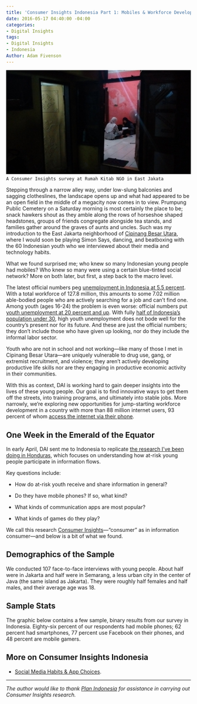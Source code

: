 ```yaml
---
title: 'Consumer Insights Indonesia Part 1: Mobiles & Workforce Development'
date: 2016-05-17 04:40:00 -04:00
categories:
- Digital Insights
tags:
- Digital Insights
- Indonesia
Author: Adam Fivenson
---
```


![IMG_20160402_104101258.jpg](/uploads/IMG_20160402_104101258.jpg)
`A Consumer Insights survey at Rumah Kitab NGO in East Jakata`

Stepping through a narrow alley way, under low-slung balconies and sagging clotheslines, the landscape opens up and what had appeared to be an open field in the middle of a megacity now comes in to view. Prumpung Public Cemetery on a Saturday morning is most certainly the place to be; snack hawkers shout as they amble along the rows of horseshoe shaped headstones, groups of friends congregate alongside tea stands, and families gather around the graves of aunts and uncles. Such was my introduction to the East Jakarta neighborhood of [Cipinang Besar Utara](https://goo.gl/maps/goZzRo6ZXWq), where I would soon be playing Simon Says, dancing, and beatboxing with the 60 Indonesian youth who we interviewed about their media and technology habits.

<!--more-->

What we found surprised me; who knew so many Indonesian young people had mobiles? Who knew so many were using a certain blue-tinted social network? More on both later, but first, a step back to the macro level.

The latest official numbers peg [unemployment in Indonesia at 5.5 percent](http://jakartaglobe.beritasatu.com/business/indonesias-unemployment-rate-drops-many-leave-workforce/). With a total workforce of 127.8 million, this amounts to some 7.02 million able-bodied people who are actively searching for a job and can’t find one. Among youth (ages 16-24) the problem is even worse: official numbers put [youth unemployment at 20 percent and up](http://data.worldbank.org/indicator/SL.UEM.1524.MA.ZS). With fully [half of Indonesia’s population under 30](http://theconversation.com/jobless-youth-raise-risk-of-indonesias-demographic-bonus-turning-into-disaster-50402), high youth unemployment does not bode well for the country’s present nor for its future. And these are just the official numbers; they don’t include those who have given up looking, nor do they include the informal labor sector.

Youth who are not in school and not working—like many of those I met in Cipinang Besar Utara—are uniquely vulnerable to drug use, gang, or extremist recruitment, and violence; they aren’t actively developing productive life skills nor are they engaging in productive economic activity in their communities.

With this as context, DAI is working hard to gain deeper insights into the lives of these young people. Our goal is to find innovative ways to get them off the streets, into training programs, and ultimately into stable jobs. More narrowly, we’re exploring new opportunities for jump-starting workforce development in a country with more than 88 million internet users, 93 percent of whom [access the internet via their phone](https://www.digitalnewsasia.com/more-90-users-indonesia-access-net-their-smartphone-gfk).

<!--more-->

## One Week in the Emerald of the Equator

In early April, DAI sent me to Indonesia to replicate [the research I’ve been doing in Honduras](dai-global-digital.com/honduras-consumer-insights.html), which focuses on understanding how at-risk young people participate in information flows.

Key questions include:

* How do at-risk youth receive and share information in general?

* Do they have mobile phones? If so, what kind?

* What kinds of communication apps are most popular?

* What kinds of games do they play?

We call this research [Consumer Insights](http://dai-global-digital.com/tags/?tag=digital-insights)—“consumer” as in information consumer—and below is a bit of what we found.

## Demographics of the Sample

We conducted 107 face-to-face interviews with young people. About half were in Jakarta and half were in Semarang, a less urban city in the center of Java (the same island as Jakarta). They were roughly half females and half males, and their average age was 18.

## Sample Stats

The graphic below contains a few sample, binary results from our survey in Indonesia. Eighty-six percent of our respondents had mobile phones; 62 percent had smartphones, 77 percent use Facebook on their phones, and 48 percent are mobile gamers.

<script id="infogram_0_EsjSOIlrstG2hxRh" title="Indonesia CI: The Basics" src="//e.infogr.am/js/embed.js?9rp" type="text/javascript"></script>

## More on Consumer Insights Indonesia

* [Social Media Habits & App Choices](http://dai-global-digital.com/where-whatsapp-is-just-another-bbm-clone-consumer-insights-indonesia.html).

***

*The author would like to thank [Plan Indonesia](https://plan-international.org/indonesia) for assistance in carrying out Consumer Insights research.*
